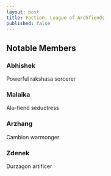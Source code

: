```yaml
---
layout: post
title: Faction: League of Archfiends
published: false
---
```


## Notable Members

### Abhishek

Powerful rakshasa sorcerer

### Malaika

Alu-fiend seductress

### Arzhang

Cambion warmonger

### Zdenek

Durzagon artificer
